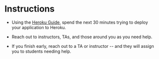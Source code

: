 # Instructions

* Using the [Heroku Guide](../../Supplemental/HerokuGuide/HerokuSteps.pdf), spend the next 30 minutes trying to deploy your application to Heroku. 

* Reach out to instructors, TAs, and those around you as you need help.

* If you finish early, reach out to a TA or instructor -- and they will assign you to students needing help. 
